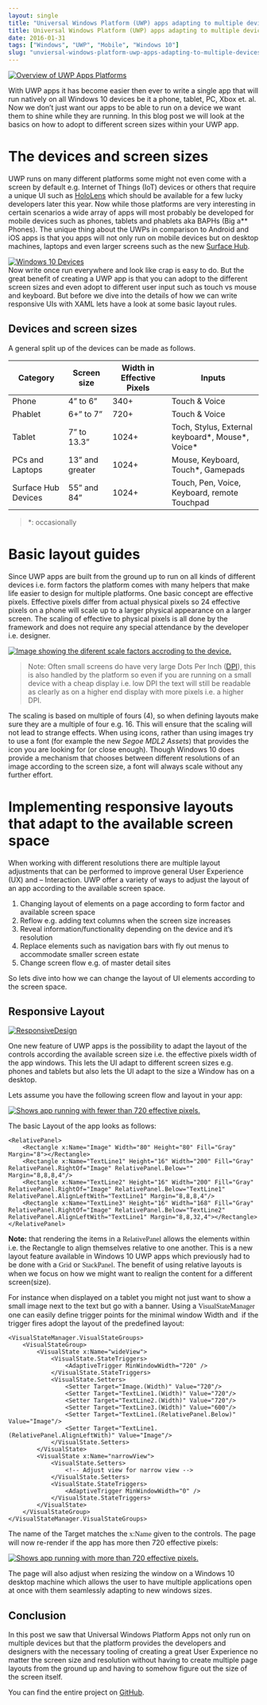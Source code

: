 ```yaml
---
layout: single
title: "Universal Windows Platform (UWP) apps adapting to multiple devices"
title: Universal Windows Platform (UWP) apps adapting to multiple devices
date: 2016-01-31
tags: ["Windows", "UWP", "Mobile", "Windows 10"]
slug: "unviersal-windows-platform-uwp-apps-adapting-to-multiple-devices"
---
```


[![Overview of UWP Apps Platforms](https://mallibone.com/posts/files/21b42d15-6444-44a7-9c0b-0d71b0dbd43d.png "Overview of UWP Apps Platforms")](https://mallibone.com/posts/files/3d3c67f4-2dee-461d-ac8b-c7ae9adc1569.png)
 
With UWP apps it has become easier then ever to write a single app that will run natively on all Windows 10 devices be it a phone, tablet, PC, Xbox et. al. Now we don’t just want our apps to be able to run on a device we want them to shine while they are running. In this blog post we will look at the basics on how to adopt to different screen sizes within your UWP app.
 

 
# The devices and screen sizes
 
UWP runs on many different platforms some might not even come with a screen by default e.g. Internet of Things (IoT) devices or others that require a unique UI such as [HoloLens](https://www.microsoft.com/microsoft-hololens/en-us) which should be available for a few lucky developers later this year. Now while those platforms are very interesting in certain scenarios a wide array of apps will most probably be developed for mobile devices such as phones, tablets and phablets aka BAPHs (Big a\*\* Phones). The unique thing about the UWPs in comparison to Android and iOS apps is that you apps will not only run on mobile devices but on desktop machines, laptops and even larger screens such as the new [Surface Hub](https://www.microsoft.com/microsoft-surface-hub/en-us).
 
[![Windows 10 Devices](https://mallibone.com/posts/files/6631697a-1134-4bf8-9cb5-fc77dc54effa.png "Windows 10 Devices such as Phone, Tablet, Laptop and Surface Hub")](https://mallibone.com/posts/files/c23aef10-6de3-458c-b1db-881fd1913e20.png)  
Now write once run everywhere and look like crap is easy to do. But the great benefit of creating a UWP app is that you can adopt to the different screen sizes and even adopt to different user input such as touch vs mouse and keyboard. But before we dive into the details of how we can write responsive UIs with XAML lets have a look at some basic layout rules.
 
## Devices and screen sizes
 
A general split up of the devices can be made as follows.
 

  |  **Category** |  **Screen size** |  **Width in Effective Pixels** |  **Inputs** |
| --- | --- | --- | --- |
 |  Phone |  4” to 6” |  340+ |  Touch & Voice |
 |  Phablet |  6+” to 7” |  720+ |  Touch & Voice |
 |  Tablet |  7” to 13.3” |  1024+ |  Toch, Stylus, External keyboard\*, Mouse\*, Voice\* |
 |  PCs and Laptops |  13” and greater |  1024+ |  Mouse, Keyboard, Touch\*, Gamepads |
 |  Surface Hub Devices |  55” and 84” |  1024+ |  Touch, Pen, Voice, Keyboard, remote Touchpad |

 

> \*: occasionally

 
# Basic layout guides
 
Since UWP apps are built from the ground up to run on all kinds of different devices i.e. form factors the platform comes with many helpers that make life easier to design for multiple platforms. One basic concept are effective pixels. Effective pixels differ from actual physical pixels so 24 effective pixels on a phone will scale up to a larger physical appearance on a larger screen. The scaling of effective to physical pixels is all done by the framework and does not require any special attendance by the developer i.e. designer.
 
[![Image showing the diferent scale factors accroding to the device.](https://mallibone.com/posts/files/5f0ebba0-6b8c-482f-bb8d-0af2291338fb.png "Image showing the diferent scale factors accroding to the device.")](https://mallibone.com/posts/files/43a725a6-9bfe-44e3-9b80-5cfee8dc144f.png)
 

> Note: Often small screens do have very large Dots Per Inch ([DPI](https://en.wikipedia.org/wiki/Dots_per_inch "DPI explanation on Wikipedia")), this is also handled by the platform so even if you are running on a small device with a cheap display i.e. low DPI the text will still be readable as clearly as on a higher end display with more pixels i.e. a higher DPI.

 
The scaling is based on multiple of fours (4), so when defining layouts make sure they are a multiple of four e.g. 16. This will ensure that the scaling will not lead to strange effects. When using icons, rather than using images try to use a font (for example the new *Segoe MDL2 Assets*) that provides the icon you are looking for (or close enough). Though Windows 10 does provide a mechanism that chooses between different resolutions of an image according to the screen size, a font will always scale without any further effort.
 
# Implementing responsive layouts that adapt to the available screen space
 
When working with different resolutions there are multiple layout adjustments that can be performed to improve general User Experience (UX) and – Interaction. UWP offer a variety of ways to adjust the layout of an app according to the available screen space.
 
1. Changing layout of elements on a page according to form factor and available screen space
2. Reflow e.g. adding text columns when the screen size increases
3. Reveal information/functionality depending on the device and it’s resolution
4. Replace elements such as navigation bars with fly out menus to accommodate smaller screen estate
5. Change screen flow e.g. of master detail sites

 
So lets dive into how we can change the layout of UI elements according to the screen space.
 
## Responsive Layout
 
[![ResponsiveDesign](https://mallibone.com/posts/files/fe384d1d-1ab4-4b6a-b806-652d5c57b0f4.png "ResponsiveDesign")](https://mallibone.com/posts/files/bcf7f3de-5fae-4f90-94c3-4d6bc3ea4da5.png)
 
One new feature of UWP apps is the possibility to adapt the layout of the controls according the available screen size i.e. the effective pixels width of the app windows. This lets the UI adapt to different screen sizes e.g. phones and tablets but also lets the UI adapt to the size a Window has on a desktop.
 
Lets assume you have the following screen flow and layout in your app:
 
[![Shows app running with fewer than 720 effective pixels.](https://mallibone.com/posts/files/d44c4d9b-7ec5-472d-838c-d97a946a2215.png "Shows app running with fewer than 720 effective pixels.")](https://mallibone.com/posts/files/03704f3a-7289-4144-9368-a3850cb9f111.png)
 
The basic Layout of the app looks as follows:


    <RelativePanel>
        <Rectangle x:Name="Image" Width="80" Height="80" Fill="Gray" Margin="8"></Rectangle>
        <Rectangle x:Name="TextLine1" Height="16" Width="200" Fill="Gray" RelativePanel.RightOf="Image" RelativePanel.Below="" Margin="8,8,8,4"/>
        <Rectangle x:Name="TextLine2" Height="16" Width="200" Fill="Gray" RelativePanel.RightOf="Image" RelativePanel.Below="TextLine1" RelativePanel.AlignLeftWith="TextLine1" Margin="8,8,8,4"/>
        <Rectangle x:Name="TextLine3" Height="16" Width="168" Fill="Gray" RelativePanel.RightOf="Image" RelativePanel.Below="TextLine2" RelativePanel.AlignLeftWith="TextLine1" Margin="8,8,32,4"></Rectangle>
    </RelativePanel>


**Note:** that rendering the items in a <font face="Consolas">RelativePanel</font> allows the elements within i.e. the Rectangle to align themselves relative to one another. This is a new layout feature available in Windows 10 UWP apps which previously had to be done with a <font face="Consolas">Grid</font> or <font face="Consolas">StackPanel</font>. The benefit of using relative layouts is when we focus on how we might want to realign the content for a different screen(size).

For instance when displayed on a tablet you might not just want to show a small image next to the text but go with a banner. Using a <font face="Consolas">VisualStateManager </font>one can easily define trigger points for the minimal window Width and  if the trigger fires adopt the layout of the predefined layout:


    <VisualStateManager.VisualStateGroups>
        <VisualStateGroup>
            <VisualState x:Name="wideView">
                <VisualState.StateTriggers>
                    <AdaptiveTrigger MinWindowWidth="720" />
                </VisualState.StateTriggers>
                <VisualState.Setters>
                    <Setter Target="Image.(Width)" Value="720"/>
                    <Setter Target="TextLine1.(Width)" Value="720"/>
                    <Setter Target="TextLine2.(Width)" Value="720"/>
                    <Setter Target="TextLine3.(Width)" Value="600"/>
                    <Setter Target="TextLine1.(RelativePanel.Below)" Value="Image"/>
                    <Setter Target="TextLine1.(RelativePanel.AlignLeftWith)" Value="Image"/>
                </VisualState.Setters>
            </VisualState>
            <VisualState x:Name="narrowView">
                <VisualState.Setters>
                    <!-- Adjust view for narrow view -->
                </VisualState.Setters>
                <VisualState.StateTriggers>
                    <AdaptiveTrigger MinWindowWidth="0" />
                </VisualState.StateTriggers>
            </VisualState>
        </VisualStateGroup>
    </VisualStateManager.VisualStateGroups>


The name of the Target matches the <font face="Consolas">x:Name</font> given to the controls. The page will now re-render if the app has more then 720 effective pixels:

[![Shows app running with more than 720 effective pixels.](https://mallibone.com/posts/files/182ec6bd-9224-41a4-b3f5-6a4f23b60616.png "Shows app running with more than 720 effective pixels.")](https://mallibone.com/posts/files/623b6c2b-c013-4395-a644-e8ab3371ac7f.png)

The page will also adjust when resizing the window on a Windows 10 desktop machine which allows the user to have multiple applications open at once with them seamlessly adapting to new windows sizes.

## Conclusion

In this post we saw that Universal Windows Platform Apps not only run on multiple devices but that the platform provides the developers and designers with the necessary tooling of creating a great User Experience no matter the screen size and resolution without having to create multiple page layouts from the ground up and having to somehow figure out the size of the screen itself.

You can find the entire project on [GitHub](https://github.com/mallibone/UWP.Layouting.git "GitHub Sample Link uri").
